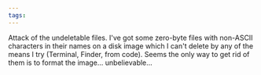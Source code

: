 ```yaml
---
tags: 
---
```


Attack of the undeletable files. I've got some zero-byte files with non-ASCII characters in their names on a disk image which I can't delete by any of the means I try (Terminal, Finder, from code). Seems the only way to get rid of them is to format the image... unbelievable...
